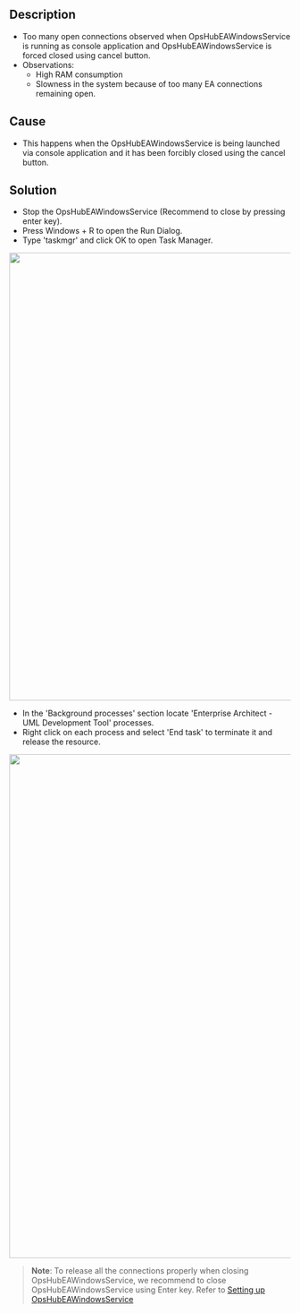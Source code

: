 ## Description

- Too many open connections observed when OpsHubEAWindowsService is running as console application and OpsHubEAWindowsService is forced closed using cancel button.
- Observations:
  - High RAM consumption
  - Slowness in the system because of too many EA connections remaining open.

## Cause

- This happens when the OpsHubEAWindowsService is being launched via console application and it has been forcibly closed using the cancel button.

## Solution

- Stop the OpsHubEAWindowsService (Recommend to close by pressing enter key).
- Press Windows + R to open the Run Dialog.
- Type 'taskmgr' and click OK to open Task Manager.  

 <p align="center">
  <img src="../../../assets/TaskManager.png" width="800" />
</p>

- In the 'Background processes' section locate 'Enterprise Architect - UML Development Tool' processes.
- Right click on each process and select 'End task' to terminate it and release the resource.  

<p align="center">
  <img src="../../../assets/End-Process.png" width="900"/>
</p>


> **Note**: To release all the connections properly when closing OpsHubEAWindowsService, we recommend to close OpsHubEAWindowsService using Enter key. Refer to [Setting up OpsHubEAWindowsService](../../../connectors/enterprise-architect.md#setting-up-opshubeawindowsservice)
